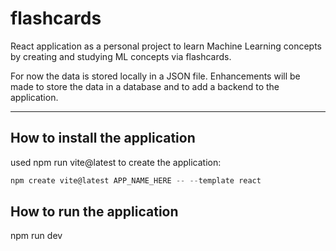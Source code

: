 # flashcards

React application as a personal project to learn Machine Learning concepts by creating and studying ML concepts via flashcards.

For now the data is stored locally in a JSON file.
Enhancements will be made to store the data in a database and to add a backend to the application.

---
## How to install the application
used npm run vite@latest to create the application:
```javascript
npm create vite@latest APP_NAME_HERE -- --template react
```

## How to run the application
npm run dev